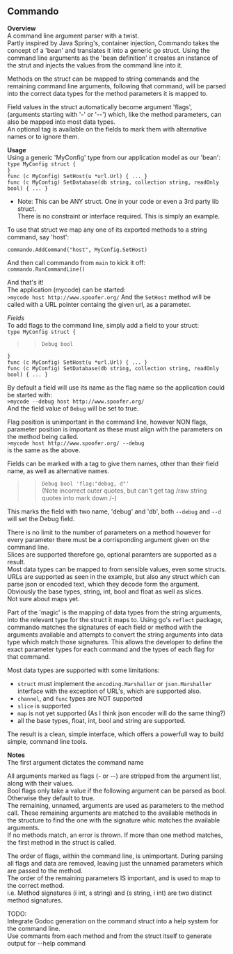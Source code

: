 Commando
--------
**Overview**  
A command line argument parser with a twist.  
Partly inspired by Java Spring's, container injection, 
Commando takes the concept of a 'bean' and translates it into a generic go struct.
Using the command line arguments as the 'bean definition' it creates an instance of the strut and injects the values from the command line into it.  
  
Methods on the struct can be mapped to string commands and the remaining command line arguments, following that command, will be parsed into the correct data types for the method parameters it is mapped to.  

Field values in the struct automatically become argument 'flags', (arguments starting with '-' or '--') 
which, like the method parameters, can also be mapped into most data types.  
An optional tag is available on the fields to mark them with alternative names or to ignore them.


**Usage**  
Using a generic 'MyConfig' type from our application model as our 'bean':   
`type MyConfig struct {`  
`}`  
`func (c MyConfig) SetHost(u *url.Url) { ... }`  
`func (c MyConfig) SetDatabase(db string, collection string, readOnly bool) { ... }`  

- Note: This can be ANY struct.  One in your code or even a 3rd party lib struct.  
There is no constraint or interface required. This is simply an example.  

To use that struct we map any one of its exported methods to a string command, say 'host':  

`commando.AddCommand("host", MyConfig.SetHost)`  

And then call commando from `main` to kick it off:  
`commando.RunCommandLine()`  

And that's it!  
The application (mycode) can be started:  
`>mycode host http://www.spoofer.org/`
And the `SetHost` method will be called with a URL pointer containg the given url, as a parameter.  

*Fields*  
To add flags to the command line, simply add a field to your struct:  
`type MyConfig struct {`  
>>`Debug bool`  

`}`  
`func (c MyConfig) SetHost(u *url.Url) { ... }`  
`func (c MyConfig) SetDatabase(db string, collection string, readOnly bool) { ... }`  

By default a field will use its name as the flag name so the application could be started with:  
`>mycode --debug host http://www.spoofer.org/`  
And the field value of `Debug` will be set to true.

Flag position is unimportant in the command line, however NON flags, parameter position is important as these must align with the parameters on the method being called.  
`>mycode host http://www.spoofer.org/ --debug`  
is the same as the above.  

Fields can be marked with a tag to give them names, other than their field name, as well as alternative names.    
>> `Debug bool 'flag:"debug, d"'`  
(Note incorrect outer quotes, but can't get tag /raw string quotes into mark down /-)  

This marks the field with two name, 'debug' and 'db', both `--debug` and `--d` will set the Debug field.  

There is no limit to the number of parameters on a method however for every parameter there must be a corrisponding argument given on the command line.  
Slices are supported therefore go, optional paramters are supported as a result.  
Most data types can be mapped to from sensible values, even some structs.
URLs are supported as seen in the example, but also any struct 
which can parse json or encoded text, which they decode form the argument.  
Obviously the base types, string, int, bool and float as well as slices.  
Not sure about maps yet. 


Part of the 'magic' is the mapping of data types from the string arguments, into the relevant type for the struct it maps to.  Using go's `reflect` package, commando matches the signatures of each field or method with the arguments available and attempts to convert the string arguments into data type which match those signatures.
This allows the developer to define the exact parameter types for each command and the types of each flag for that command.


Most data types are supported with some limitations:  
+ `struct` must implement the `encoding.Marshaller` or `json.Marshaller` interface
with the exception of URL's, which are supported also.
+ `channel`, and `func` types are NOT supported
+ `slice` is supported
+ `map` is not yet supported (As I think json encoder will do the same thing?)
+ all the base types, float, int, bool and string are supported.

The result is a clean, simple interface, which offers a powerfull way to build simple, command line tools.





**Notes**  
The first argument dictates the command name  

All arguments marked as flags (- or --) are stripped from the argument list, along with their values.  
Bool flags only take a value if the following argument can be parsed as bool.  Otherwise they default to true.  
The remaining, unnamed, arguments are used as parameters to the method call.  These remaining arguments are matched to the available
methods in the structure to find the one with the signature whic matches the available arguments.  
If no methods match, an error is thrown.  If more than one method matches, the first method in the struct is called.  
  
The order of flags, within the command line, is unimportant.  During parsing all flags and data are removed, leaving just the unnamed parameters which are passed to the method.  
The order of the remaining parameters IS important, and is used to map to the correct method.  
i.e. Method signatures (i int, s string) and (s string, i int) are two distinct method signatures.  


TODO:  
Integrate Godoc generation on the command struct into a help system for the command line.  
Use commants from each method and from the struct itself to generate output for --help command
